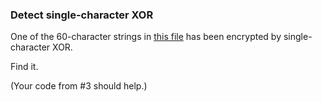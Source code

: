 ### Detect single-character XOR

One of the 60-character strings in [this file](challenge4.txt) has been encrypted by single-character XOR.

Find it.

(Your code from #3 should help.)
